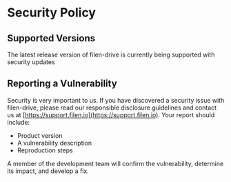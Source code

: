 # Security Policy

## Supported Versions

The latest release version of filen-drive is currently being supported with security updates

## Reporting a Vulnerability

Security is very important to us. If you have discovered a security issue with filen-drive,
please read our responsible disclosure guidelines and contact us at [https://support.filen.io](https://support.filen.io).
Your report should include:

- Product version
- A vulnerability description
- Reproduction steps

A member of the development team will confirm the vulnerability, determine its impact, and develop a fix.